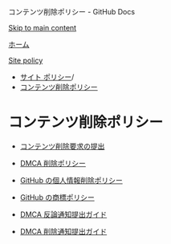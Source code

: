 コンテンツ削除ポリシー - GitHub Docs

[Skip to main content](#main-content)

[ホーム](/ja)

[Site policy](/ja/site-policy)

* [サイト ポリシー](/ja/site-policy)/
* [コンテンツ削除ポリシー](/ja/site-policy/content-removal-policies)

コンテンツ削除ポリシー
==========

* [コンテンツ削除要求の提出](/ja/site-policy/content-removal-policies/submitting-content-removal-requests)

* [DMCA 削除ポリシー](/ja/site-policy/content-removal-policies/dmca-takedown-policy)

* [GitHub の個人情報削除ポリシー](/ja/site-policy/content-removal-policies/github-private-information-removal-policy)

* [GitHub の商標ポリシー](/ja/site-policy/content-removal-policies/github-trademark-policy)

* [DMCA 反論通知提出ガイド](/ja/site-policy/content-removal-policies/guide-to-submitting-a-dmca-counter-notice)

* [DMCA 削除通知提出ガイド](/ja/site-policy/content-removal-policies/guide-to-submitting-a-dmca-takedown-notice)
